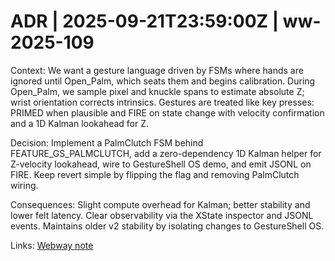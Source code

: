 # ADR | 2025-09-21T23:59:00Z | ww-2025-109

Context: We want a gesture language driven by FSMs where hands are ignored until Open_Palm, which seats them and begins calibration. During Open_Palm, we sample pixel and knuckle spans to estimate absolute Z; wrist orientation corrects intrinsics. Gestures are treated like key presses: PRIMED when plausible and FIRE on state change with velocity confirmation and a 1D Kalman lookahead for Z.

Decision: Implement a PalmClutch FSM behind FEATURE_GS_PALMCLUTCH, add a zero-dependency 1D Kalman helper for Z-velocity lookahead, wire to GestureShell OS demo, and emit JSONL on FIRE. Keep revert simple by flipping the flag and removing PalmClutch wiring.

Consequences: Slight compute overhead for Kalman; better stability and lower felt latency. Clear observability via the XState inspector and JSONL events. Maintains older v2 stability by isolating changes to GestureShell OS.

Links: [Webway note](../../../../scaffolds/webway_palm-clutch-kalman-z-calibration.md)
